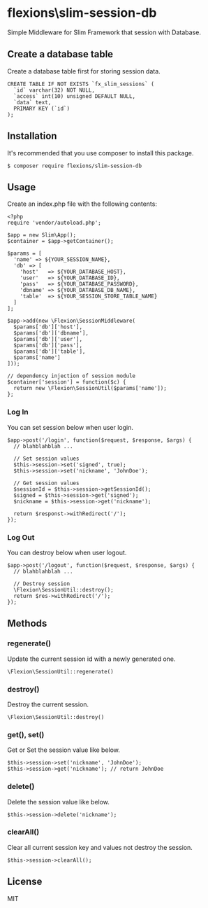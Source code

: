 # flexions\slim-session-db

Simple Middleware for Slim Framework that session with Database.

## Create a database table

Create a database table first for storing session data.

```
CREATE TABLE IF NOT EXISTS `fx_slim_sessions` (
  `id` varchar(32) NOT NULL,
  `access` int(10) unsigned DEFAULT NULL,
  `data` text,
  PRIMARY KEY (`id`)
);
```

## Installation

It's recommended that you use composer to install this package.

```
$ composer require flexions/slim-session-db
```

## Usage

Create an index.php file with the following contents:

```
<?php
require 'vendor/autoload.php';

$app = new Slim\App();
$container = $app->getContainer();

$params = [
  'name' => ${YOUR_SESSION_NAME},
  'db' => [
    'host'   => ${YOUR_DATABASE_HOST},
    'user'   => ${YOUR_DATABASE_ID},
    'pass'   => ${YOUR_DATABASE_PASSWORD},
    'dbname' => ${YOUR_DATABASE_DB_NAME},
    'table'  => ${YOUR_SESSION_STORE_TABLE_NAME}
  ]
];

$app->add(new \Flexion\SessionMiddleware(
  $params['db']['host'],
  $params['db']['dbname'],
  $params['db']['user'],
  $params['db']['pass'],
  $params['db']['table'],
  $params['name']
]));

// dependency injection of session module
$container['session'] = function($c) {
  return new \Flexion\SessionUtil($params['name']);
};

```

### Log In

You can set session below when user login.

```
$app->post('/login', function($request, $response, $args) {
  // blahblahblah ...

  // Set session values
  $this->session->set('signed', true);
  $this->session->set('nickname', 'JohnDoe');

  // Get session values
  $sessionId = $this->session->getSessionId();
  $signed = $this->session->get('signed');
  $nickname = $this->session->get('nickname');

  return $responst->withRedirect('/');
});

```

### Log Out

You can destroy below when user logout.

```
$app->post('/logout', function($request, $response, $args) {
  // blahblahblah ...

  // Destroy session
  \Flexion\SessionUtil::destroy();
  return $res->withRedirect('/');
});

```

## Methods

### regenerate()

Update the current session id with a newly generated one.

```
\Flexion\SessionUtil::regenerate()
```

### destroy()

Destroy the current session.

```
\Flexion\SessionUtil::destroy()
```

### get(), set()

Get or Set the session value like below.

```
$this->session->set('nickname', 'JohnDoe');
$this->session->get('nickname'); // return JohnDoe
```

### delete()

Delete the session value like below.

```
$this->session->delete('nickname');
```

### clearAll()

Clear all current session key and values not destroy the session.

```
$this->session->clearAll();
```

## License

MIT
